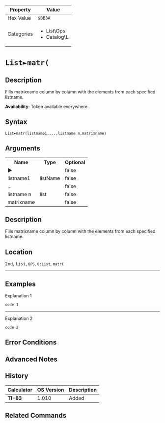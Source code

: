 | Property      | Value |
|---------------|-------|
| Hex Value     | `$BB3A`|
| Categories    | <ul><li>List\Ops</li><li>Catalog\L</li></ul> |

# `List►matr(`

## Description
Fills matrixname column by column with the elements from each specified listname.


<b>Availability</b>: Token available everywhere.

## Syntax
`List►matr(listname1,...,listname n,matrixname)`

## Arguments
<table>
<tr><th>Name</th><th>Type</th><th>Optional</th></tr>

<tr><td>►</td><td></td><td>false</td></tr>

<tr><td>listname1</td><td>listName</td><td>false</td></tr>

<tr><td>...</td><td></td><td>false</td></tr>

<tr><td>listname n</td><td>list</td><td>false</td></tr>

<tr><td>matrixname</td><td></td><td>false</td></tr>

</table>

## Description
Fills matrixname column by column with the elements from each specified listname.

## Location
<kbd>2nd</kbd>, <kbd>list</kbd>, `OPS`, `0:List`, `matr(`
<hr>

## Examples

Explanation 1
```ti-basic
code 1
```
---
Explanation 2
```ti-basic
code 2
```

## Error Conditions


## Advanced Notes


## History
| Calculator | OS Version | Description |
|------------|------------|-------------|
| <b>TI-83</b> | 1.010 | Added

## Related Commands

    